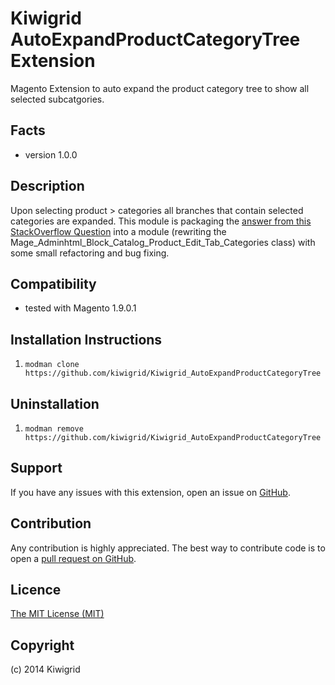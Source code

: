 Kiwigrid AutoExpandProductCategoryTree Extension
=====================
Magento Extension to auto expand the product category tree to show all selected subcatgories. 

Facts
-------------
- version 1.0.0

Description
-------------
Upon selecting product > categories all branches that contain selected categories are expanded. This module is packaging the [answer from this StackOverflow Question](http://stackoverflow.com/a/23230585) into a module (rewriting the Mage_Adminhtml_Block_Catalog_Product_Edit_Tab_Categories class) with some small refactoring and bug fixing.

Compatibility
-------------
- tested with Magento 1.9.0.1

Installation Instructions
-------------------------
1. `modman clone https://github.com/kiwigrid/Kiwigrid_AutoExpandProductCategoryTree`

Uninstallation
--------------
1. `modman remove https://github.com/kiwigrid/Kiwigrid_AutoExpandProductCategoryTree`

Support
-------
If you have any issues with this extension, open an issue on [GitHub](https://github.com/kiwigrid/Kiwigrid_AutoExpandProductCategoryTree/issues).

Contribution
------------
Any contribution is highly appreciated. The best way to contribute code is to open a [pull request on GitHub](https://help.github.com/articles/using-pull-requests).

Licence
-------
[The MIT License (MIT)](http://kiwigrid.mit-license.org/)

Copyright
---------
(c) 2014 Kiwigrid
